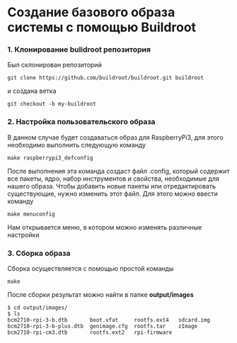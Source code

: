 # Создание базового образа системы с помощью Buildroot

### 1. Клонирование bulidroot репозитория
Был склонирован репозиторий
```
git clone https://github.com/buildroot/buildroot.git buildroot
```
и создана ветка
```
git checkout -b my-buildroot
```
### 2. Настройка пользовательского образа
В данном случае будет создаваться образ для RaspberryPi3, для этого необходимо выполнить следующую команду
```
make raspberrypi3_defconfig
```
После выполнения эта команда создаст файл .config, который содержит все пакеты, ядро, набор инструментов и свойства, необходимые для нашего образа. Чтобы добавить новые пакеты или отредактировать существующие, нужно изменить этот файл. Для этого можно ввести команду
```
make menuconfig
```
Нам открывается меню, в котором можно изменять различные настройки
### 3. Сборка образа
Сборка осуществляется с помощью простой команды
```
make
```
После сборки результат можно найти в папке **output/images**
```
$ cd output/images/
$ ls
bcm2710-rpi-3-b.dtb       boot.vfat     rootfs.ext4   sdcard.img
bcm2710-rpi-3-b-plus.dtb  genimage.cfg  rootfs.tar    zImage
bcm2710-rpi-cm3.dtb       rootfs.ext2   rpi-firmware
```

